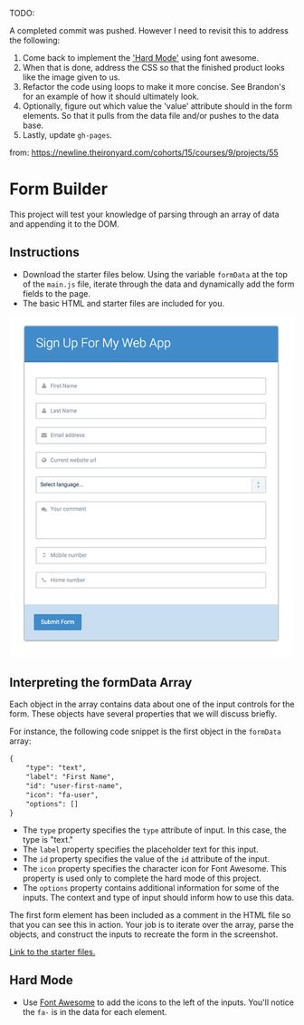 TODO:

A completed commit was pushed. However I need to revisit this to address the following:
1. Come back to implement the ['Hard Mode'](#hard-mode) using font awesome.
2. When that is done, address the CSS so that the finished product looks like the image given to us.
3. Refactor the code using loops to make it more concise. See Brandon's for an example of how it should ultimately look.
4. Optionally, figure out which value the 'value' attribute should in the form elements. So that it pulls from the data file and/or pushes to the data base.
5. Lastly, update `gh-pages`.

from: https://newline.theironyard.com/cohorts/15/courses/9/projects/55

# Form Builder
This project will test your knowledge of parsing through an array of data and appending it to the DOM.

## Instructions

* Download the starter files below. Using the variable `formData` at the top of the `main.js` file, iterate through the data and dynamically add the form fields to the page.
* The basic HTML and starter files are included for you.

![Image of what it needs to look like. (Link is broken.)](./images/d9868595-full.png)

## Interpreting the formData Array

Each object in the array contains data about one of the input controls for the form. These objects have several properties that we will discuss briefly.

For instance, the following code snippet is the first object in the `formData` array:

```
{    
    "type": "text",
    "label": "First Name",
    "id": "user-first-name",
    "icon": "fa-user",
    "options": []
}
```

* The `type` property specifies the `type` attribute of input. In this case, the type is "text."
* The `label` property specifies the placeholder text for this input.
* The `id` property specifies the value of the `id` attribute of the input.
* The `icon` property specifies the character icon for Font Awesome. This property is used only to complete the hard mode of this project.
* The `options` property contains additional information for some of the inputs. The context and type of input should inform how to use this data.

The first form element has been included as a comment in the HTML file so that you can see this in action. Your job is to iterate over the array, parse the objects, and construct the inputs to recreate the form in the screenshot.

[Link to the starter files.](https://github.com/JamieBort/FormBuilder/tree/master/SourceFiles/starter_files)

## Hard Mode

* Use [Font Awesome](http://fontawesome.io/) to add the icons to the left of the inputs. You'll notice the `fa-` is in the data for each element.
